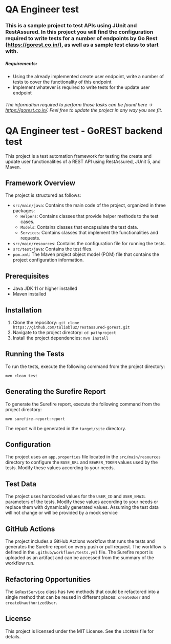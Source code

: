 # QA Engineer test

### This is a sample project to test APIs using JUnit and RestAssured. In this project you will find the configuration required to write tests for a number of endpoints by Go Rest (https://gorest.co.in/), as well as a sample test class to start with.

##### Requirements:

- Using the already implemented create user endpoint, write a number of tests to cover the functionality of this endpoint
- Implement whatever is required to write tests for the update user endpoint

###### The information required to perform those tasks can be found here -> https://gorest.co.in/. Feel free to update the project in any way you see fit.

# QA Engineer test - GoREST backend test

This project is a test automation framework for testing the create and update user functionalities of a REST API using RestAssured, JUnit 5, and Maven.

## Framework Overview

The project is structured as follows:

* `src/main/java`: Contains the main code of the project, organized in three packages:
    * `Helpers`: Contains classes that provide helper methods to the test cases.
    * `Models`: Contains classes that encapsulate the test data.
    * `Services`: Contains classes that implement the functionalities and requests.
* `src/main/resources`: Contains the configuration file for running the tests.
* `src/test/java`: Contains the test files.
* `pom.xml`: The Maven project object model (POM) file that contains the project configuration information.

## Prerequisites

* Java JDK 11 or higher installed
* Maven installed

## Installation

1. Clone the repository: `git clone https://github.com/tuliobluz/restassured-gorest.git`
2. Navigate to the project directory: `cd pathproject`
3. Install the project dependencies: `mvn install`

## Running the Tests

To run the tests, execute the following command from the project directory:

```
mvn clean test
```

## Generating the Surefire Report

To generate the Surefire report, execute the following command from the project directory:

```
mvn surefire-report:report
```

The report will be generated in the `target/site` directory.

## Configuration

The project uses an `app.properties` file located in the `src/main/resources` directory to configure the `BASE_URL` and `BEARER_TOKEN` values used by the tests. Modify these values according to your needs.

## Test Data

The project uses hardcoded values for the `USER_ID` and `USER_EMAIL` parameters of the tests. Modify these values according to your needs or replace them with dynamically generated values. Assuming the test data will not change or will be provided by a mock service

## GitHub Actions

The project includes a GitHub Actions workflow that runs the tests and generates the Surefire report on every push or pull request. The workflow is defined in the `.github/workflows/tests.yml` file. The Surefire report is uploaded as an artifact and can be accessed from the summary of the workflow run.

## Refactoring Opportunities

The `GoRestService` class has two methods that could be refactored into a single method that can be reused in different places: `createUser` and `createUnauthorizedUser`.

## License

This project is licensed under the MIT License. See the `LICENSE` file for details.